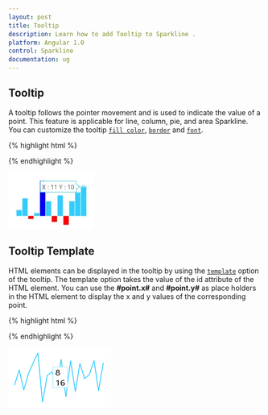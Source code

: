 ```yaml
---
layout: post
title: Tooltip
description: Learn how to add Tooltip to Sparkline .
platform: Angular 1.0
control: Sparkline
documentation: ug
---
```


## Tooltip  

A tooltip follows the pointer movement and is used to indicate the value of a point. This feature is applicable for line, column, pie, and area Sparkline. You can customize the tooltip [`fill color`](../api/ejsparkline#members:tooltip-fill), [`border`](../api/ejsparkline#members:tooltip-border) and [`font`](../api/ejsparkline#members:tooltip-font).

{% highlight html %}

<html xmlns="http://www.w3.org/1999/xhtml" lang="en" ng-app="SparklineApp">
    <head>
        <title>Essential Studio for AngularJS: CircularGauge</title>
        <!--CSS and Script file References -->
    </head>
  <body ng-controller="SparkCtrl">
    <div id="container" >
    <ej-sparkline e-tooltip-visible="true" ></ej-sparkline>
    </div>
    <script>
        angular.module('SparkApp', ['ejangular'])
            .controller('SparkCtrl', function ($scope) {
                });
    </script>
    </body>
</html>

{% endhighlight %}

![](Tooltip_images/Tooltip_img1.png)

## Tooltip Template   

HTML elements can be displayed in the tooltip by using the [`template`](../api/ejsparkline#members:tooltip-template) option of the tooltip. The template option takes the value of the id attribute of the HTML element. You can use the **#point.x#** and **#point.y#** as place holders in the HTML element to display the x and y values of the corresponding point.

{% highlight html %}


<html xmlns="http://www.w3.org/1999/xhtml" lang="en" ng-app="SparklineApp">
    <head>
        <title>Essential Studio for AngularJS: CircularGauge</title>
        <!--CSS and Script file References -->
    </head>
  <body ng-controller="SparkCtrl">
  <div id="item" style="display: none;">
    <div>
        <div>#point.x#</div>
        <div>#point.y#</div>
    </div>
</div>
    <div id="container" >
    <ej-sparkline e-tooltip-visible="true" e-tooltip-template="item"></ej-sparkline>
    </div>
    <script>
        angular.module('SparkApp', ['ejangular'])
            .controller('SparkCtrl', function ($scope) {
                });
    </script>
    </body>
</html>

{% endhighlight %}

![](Tooltip_images/Tooltip_img2.png)